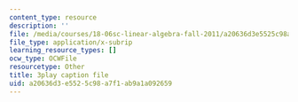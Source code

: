 ```yaml
---
content_type: resource
description: ''
file: /media/courses/18-06sc-linear-algebra-fall-2011/a20636d3e5525c98a7f1ab9a1a092659_srxexLishgY.vtt
file_type: application/x-subrip
learning_resource_types: []
ocw_type: OCWFile
resourcetype: Other
title: 3play caption file
uid: a20636d3-e552-5c98-a7f1-ab9a1a092659
---
```


